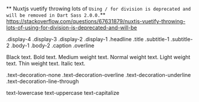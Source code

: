 ** Nuxtjs vuetify throwing lots of `Using / for division is deprecated and will be removed in Dart Sass 2.0.0.`**
https://stackoverflow.com/questions/67631879/nuxtjs-vuetify-throwing-lots-of-using-for-division-is-deprecated-and-will-be


.display-4
.display-3
.display-2
.display-1
.headline
.title
.subtitle-1
.subtitle-2
.body-1
.body-2
.caption
.overline

Black text.
Bold text.
Medium weight text.
Normal weight text.
Light weight text.
Thin weight text.
Italic text.

.text-decoration-none
.text-decoration-overline
.text-decoration-underline
.text-decoration-line-through

text-lowercase
text-uppercase
text-capitalize